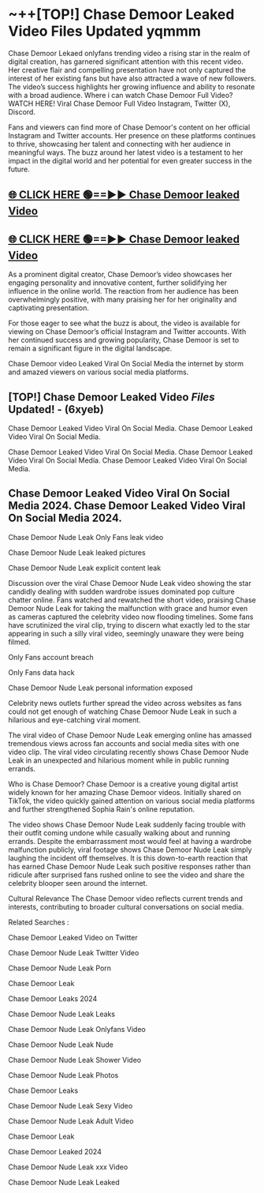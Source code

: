 # ~++[TOP!] Chase Demoor Leaked Video Files Updated yqmmm

 Chase Demoor Lekaed onlyfans trending video a rising star in the realm of digital creation, has garnered significant attention with this recent video. Her creative flair and compelling presentation have not only captured the interest of her existing fans but have also attracted a wave of new followers. The video’s success highlights her growing influence and ability to resonate with a broad audience.
Where i can watch  Chase Demoor Full Video? WATCH HERE! Viral  Chase Demoor Full Video Instagram, Twitter (X), Discord.


Fans and viewers can find more of  Chase Demoor's content on her official Instagram and Twitter accounts. Her presence on these platforms continues to thrive, showcasing her talent and connecting with her audience in meaningful ways. The buzz around her latest video is a testament to her impact in the digital world and her potential for even greater success in the future.


## [🌐 CLICK HERE 🟢==►►  Chase Demoor leaked Video ](https://onlyclips.site?title=Chase_Demoor&ref=git)

## [🌐 CLICK HERE 🟢==►►  Chase Demoor leaked Video ](https://onlyclips.site?title=Chase_Demoor&ref=git)


As a prominent digital creator,  Chase Demoor’s video showcases her engaging personality and innovative content, further solidifying her influence in the online world. The reaction from her audience has been overwhelmingly positive, with many praising her for her originality and captivating presentation.

For those eager to see what the buzz is about, the video is available for viewing on  Chase Demoor’s official Instagram and Twitter accounts. With her continued success and growing popularity,  Chase Demoor is set to remain a significant figure in the digital landscape.


  Chase Demoor video Leaked Viral On Social Media the internet by storm and amazed viewers on various social media platforms.


## [TOP!]  Chase Demoor Leaked Video *Files* Updated! - (6xyeb) 

 Chase Demoor Leaked Video Viral On Social Media. Chase Demoor Leaked Video Viral On Social Media.

 Chase Demoor Leaked Video Viral On Social Media. Chase Demoor Leaked Video Viral On Social Media. Chase Demoor Leaked Video Viral On Social Media.


##  Chase Demoor Leaked Video Viral On Social Media 2024. Chase Demoor Leaked Video Viral On Social Media 2024.
 Chase Demoor Nude Leak Only Fans leak video

 Chase Demoor Nude Leak leaked pictures

 Chase Demoor Nude Leak explicit content leak

Discussion over the viral  Chase Demoor Nude Leak video showing the star candidly dealing with sudden wardrobe issues dominated pop culture chatter online. Fans watched and rewatched the short video, praising  Chase Demoor Nude Leak for taking the malfunction with grace and humor even as cameras captured the celebrity video now flooding timelines. Some fans have scrutinized the viral clip, trying to discern what exactly led to the star appearing in such a silly viral video, seemingly unaware they were being filmed.


Only Fans account breach

Only Fans data hack

 Chase Demoor Nude Leak personal information exposed

Celebrity news outlets further spread the video across websites as fans could not get enough of watching  Chase Demoor Nude Leak in such a hilarious and eye-catching viral moment.


The viral video of  Chase Demoor Nude Leak emerging online has amassed tremendous views across fan accounts and social media sites with one video clip. The viral video circulating recently shows  Chase Demoor Nude Leak in an unexpected and hilarious moment while in public running errands.


Who is  Chase Demoor?  Chase Demoor is a creative young digital artist widely known for her amazing  Chase Demoor videos. Initially shared on TikTok, the video quickly gained attention on various social media platforms and further strengthened Sophia Rain's online reputation.

The video shows  Chase Demoor Nude Leak suddenly facing trouble with their outfit coming undone while casually walking about and running errands. Despite the embarrassment most would feel at having a wardrobe malfunction publicly, viral footage shows  Chase Demoor Nude Leak simply laughing the incident off themselves. It is this down-to-earth reaction that has earned  Chase Demoor Nude Leak such positive responses rather than ridicule after surprised fans rushed online to see the video and share the celebrity blooper seen around the internet.

Cultural Relevance The  Chase Demoor video reflects current trends and interests, contributing to broader cultural conversations on social media.

Related Searches :

 Chase Demoor Leaked Video on Twitter

 Chase Demoor Nude Leak Twitter Video

 Chase Demoor Nude Leak Porn

 Chase Demoor Leak 

 Chase Demoor Leaks 2024

 Chase Demoor Nude Leak Leaks

 Chase Demoor Nude Leak Onlyfans Video

 Chase Demoor Nude Leak Nude

 Chase Demoor Nude Leak Shower Video

 Chase Demoor Nude Leak Photos

 Chase Demoor Leaks

 Chase Demoor Nude Leak Sexy Video

 Chase Demoor Nude Leak Adult Video

 Chase Demoor Leak

 Chase Demoor Leaked 2024

 Chase Demoor Nude Leak xxx Video

 Chase Demoor Nude Leak Leaked